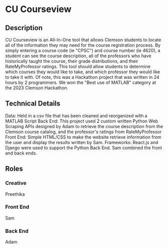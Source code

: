 # CU Courseview

## Description
CU Courseview is an All-In-One tool that allows Clemson students to locate all of the information they may need for the course registration process. By simply entering a course code (ie "CPSC") and course number (ie 4620), a student can see the course description, all of the professors who have historically taught the course, their grade distributions, and their RateMyProfessor ratings. This tool should allow students to determine which courses they would like to take, and which professor they would like to take it with. Of note, this was a Hackathon project that was written in 24 hours by 2 programmers. We won the "Best use of MATLAB" category at the 2023 Clemson Hackathon.

## Technical Details
Data: Held in a csv file that has been cleaned and reorganized with a MATLAB Script
Back End: This project used 2 custom written Python Web Scraping APIs designed by Adam to retrieve the course description from the Clemson course catalog, and the professor's ratings from RateMyProfessor
Front End: Simple HTML/CSS to make the website retrieve information from the user and display the results written by Sam.
Frameworks: React.js and Django were used to support the Python Back End. Sam combined the front and back ends.

## Roles

### Creative
  Preethika

### Front End
  Sam

### Back End
  Adam
